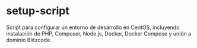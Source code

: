# setup-script
Script para configurar un entorno de desarrollo en CentOS, incluyendo instalación de PHP, Composer, Node.js, Docker, Docker Compose y unión a dominio Blitzcode.
